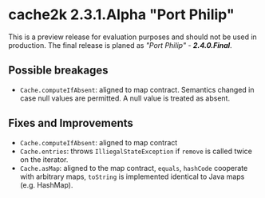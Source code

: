 # cache2k 2.3.1.Alpha "Port Philip"

This is a preview release for evaluation purposes and should not be used in production.
The final release is planed as *"Port Philip" - **2.4.0.Final***.

## Possible breakages

- `Cache.computeIfAbsent`: aligned to map contract. Semantics changed
  in case null values are permitted. A null value is treated as absent.  

## Fixes and Improvements

- `Cache.computeIfAbsent`: aligned to map contract
- `Cache.entries`: throws `IlliegalStateException` if `remove` is called twice on the iterator.
- `Cache.asMap`: aligned to the map contract, `equals`, `hashCode` cooperate with arbitrary maps,
   `toString` is implemented identical to Java maps (e.g. HashMap).
  